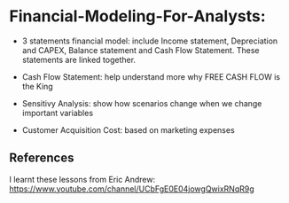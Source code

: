 # Financial-Modeling-For-Analysts:

- 3 statements financial model: include Income statement, Depreciation and CAPEX, Balance statement and Cash Flow Statement. These statements are linked together.

- Cash Flow Statement: help understand more why FREE CASH FLOW is the King

- Sensitivy Analysis: show how scenarios change when we change important variables

- Customer Acquisition Cost: based on marketing expenses

## References 
I learnt these lessons from Eric Andrew: https://www.youtube.com/channel/UCbFgE0E04jowgQwixRNqR9g
